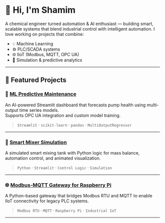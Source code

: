 # 👋 Hi, I'm Shamim

A chemical engineer turned automation & AI enthusiast — building smart, scalable systems that blend industrial control with intelligent automation. I love working on projects that combine:

- 💡 Machine Learning
- ⚙️ PLC/SCADA systems
- 🌐 IIoT (Modbus, MQTT, OPC UA)
- 🧪 Simulation & predictive analytics

---

## 🚀 Featured Projects

### 🔧 [ML Predictive Maintenance](https://github.com/shamim-sulaiman/ml-predictive-maintenance)
An AI-powered Streamlit dashboard that forecasts pump health using multi-output time series models.  
Supports OPC UA integration and custom model training.

> `Streamlit` · `scikit-learn` · `pandas` · `MultiOutputRegressor`

---

### 🧪 [Smart Mixer Simulation](https://github.com/shamim-sulaiman/smart-mixer)
A simulated smart mixing tank with Python logic for mass balance, automation control, and animated visualization.

> `Python` · `Streamlit` · `Control Logic` · `Simulation`

---

### 🌐 [Modbus-MQTT Gateway for Raspberry Pi](https://github.com/shamim-sulaiman/modbus-mqtt-pi-gateway)
A Python-based gateway that bridges Modbus RTU and MQTT to enable IIoT connectivity for legacy PLC systems.

> `Modbus RTU` · `MQTT` · `Raspberry Pi` · `Industrial IoT`

---
